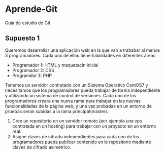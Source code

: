 # Aprende-Git
Guia de estudio de Git

## Supuesto 1

Queremos desarrollar una aplicación web en la que van a trababar al menos 3 programadores. Cada uno de ellos tiene habilidades en diferentes áreas. 
- Programador 1: HTML y maquetacin inicial
- Programador 2: CSS
- Programdor 3: PHP 

Tenemos un servidor contratado con un Sistema Operativo CentOS7 y necesitamos que los programadores pueda trabajar de forma independiente y utilizando un sistema de control de versiones.
Cada uno de los programadores creara una nueva rama para trabajar en las nuevas funcionalidades de la página web, y una vez probadas en un entorno de pruebas seran subidas a la rama principal(master).


1. Cree un repositorio en un servidor remoto (por ejemplo una vps contratada en un hosting) para trabajar con un proyecto en un entorno real.
2. Asigne claves de cifrado independientes para cada uno de los programadores pueda publicar contenido en le repositorio mediante claves de cifrado asimetrico.
